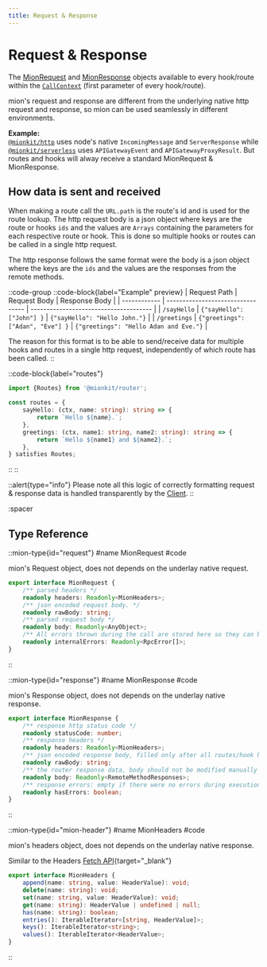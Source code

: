 ```yaml
---
title: Request & Response
---
```


# Request & Response

The [MionRequest](#request) and [MionResponse](#response) objects available to every hook/route within the [`CallContext`](./3.call-context.md) (first parameter of every hook/route).

mion's request  and response are different from the underlying native http request and response, so mion can be used seamlessly in different environments.

**Example:**    
[`@mionkit/http`](../2.http-servers/1.node-js.md) uses node's native `IncomingMessage` and `ServerResponse` while [`@mionkit/serverless`](../3.serverless/1.aws-lambda.md) uses `APIGatewayEvent` and `APIGatewayProxyResult`. But routes and hooks will alway receive a standard MionRequest & MionResponse.


## How data is sent and received

When making a route call the `URL.path` is the route's id and is used for the route lookup. The http request body is a json object where keys are the route or hooks `ids` and the values are `Arrays` containing the parameters for each respective route or hook. This is done so multiple hooks or routes can be called in a single http request.

The http response follows the same format were the body is a json object where the keys are the `ids` and the values are the responses from the remote methods.

::code-group
::code-block{label="Example" preview}
| Request Path | Request Body                      | Response Body                          |
| ------------ | --------------------------------- | -------------------------------------- |
| `/sayHello`  | `{"sayHello": ["John"] }`         | `{"sayHello": "Hello John."}`          |
| `/greetings` | `{"greetings": ["Adan", "Eve"] }` | `{"greetings": "Hello Adan and Eve."}` |

The reason for this format is to be able to send/receive data for multiple hooks and routes in a single http request, independently of which route has been called.
::

::code-block{label="routes"}
<!-- embedme ../../../../packages/router/examples/req-resp.routes.ts -->
```ts
import {Routes} from '@mionkit/router';

const routes = {
    sayHello: (ctx, name: string): string => {
        return `Hello ${name}.`;
    },
    greetings: (ctx, name1: string, name2: string): string => {
        return `Hello ${name1} and ${name2}.`;
    },
} satisfies Routes;

```
::
::

::alert{type="info"}
Please note all this logic of correctly formatting request & response data is handled transparently by the [Client](../4.client.md).
::


:spacer

## Type Reference

::mion-type{id="request"}
#name
MionRequest
#code

mion's Request object, does not depends on the underlay native request.

<!-- embedme ../../../../packages/router/src/types/context.ts#L31-L40 -->
```ts
export interface MionRequest {
    /** parsed headers */
    readonly headers: Readonly<MionHeaders>;
    /** json encoded request body. */
    readonly rawBody: string;
    /** parsed request body */
    readonly body: Readonly<AnyObject>;
    /** All errors thrown during the call are stored here so they can bee logged or handler by a some error handler hook */
    readonly internalErrors: Readonly<RpcError[]>;
}
```
::


::mion-type{id="response"}
#name
MionResponse
#code

mion's Response object, does not depends on the underlay native response.

<!-- embedme ../../../../packages/router/src/types/context.ts#L43-L54 -->
```ts
export interface MionResponse {
    /** response http status code */
    readonly statusCode: number;
    /** response headers */
    readonly headers: Readonly<MionHeaders>;
    /** json encoded response body, filled only after all routes/hook has ben finalized. */
    readonly rawBody: string;
    /** the router response data, body should not be modified manually so marked as Read Only */
    readonly body: Readonly<RemoteMethodResponses>;
    /** response errors: empty if there were no errors during execution */
    readonly hasErrors: boolean;
}
```
::


::mion-type{id="mion-header"}
#name
MionHeaders
#code

mion's headers object, does not depends on the underlay native response.

Similar to the Headers [Fetch API](https://developer.mozilla.org/en-US/docs/Web/API/Headers){target="_blank"}

<!-- embedme ../../../../packages/router/src/types/context.ts#L60-L69 -->
```ts
export interface MionHeaders {
    append(name: string, value: HeaderValue): void;
    delete(name: string): void;
    set(name: string, value: HeaderValue): void;
    get(name: string): HeaderValue | undefined | null;
    has(name: string): boolean;
    entries(): IterableIterator<[string, HeaderValue]>;
    keys(): IterableIterator<string>;
    values(): IterableIterator<HeaderValue>;
}
```
::


